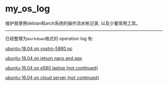 # my_os_log

维护我使用debian和arch系统的操作流水帐记录, 以及少量常用工具。

* * *
已经整理为`markdown`格式的 operation log 有:

[ubuntu-18.04 on vostro-5880 pc](./u1804_vostro-5880.md)

[ubuntu-18.04 on jetson nano and agx](./jetson_nano_agx.md)

[ubuntu-16.04 on e580 laptop (not continued)](./u1604_e580.md)

[ubuntu-16.04 on cloud server (not continued)](./ubuntu_server_1604.md)

